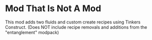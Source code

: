 # Mod That Is Not A Mod

This mod adds two fluids and custom create recipes using Tinkers Construct.
(Does NOT include recipe removals and additions from the "entanglement" modpack)
